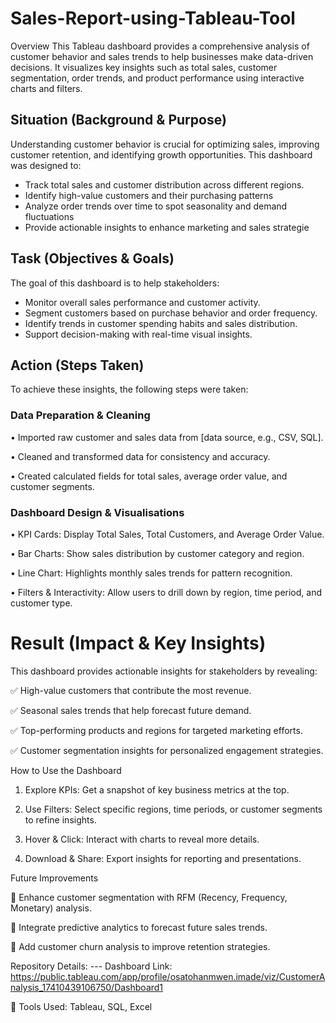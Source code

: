 # Sales-Report-using-Tableau-Tool
Overview
This Tableau dashboard provides a comprehensive analysis of customer behavior and sales trends to help businesses make data-driven decisions. It visualizes key insights such as total sales, customer segmentation, order trends, and product performance using interactive charts and filters.

## Situation (Background & Purpose)
Understanding customer behavior is crucial for optimizing sales, improving customer retention, and identifying growth opportunities. This dashboard was designed to:

- Track total sales and customer distribution across different regions.
- Identify high-value customers and their purchasing patterns
- Analyze order trends over time to spot seasonality and demand fluctuations
- Provide actionable insights to enhance marketing and sales strategie


## Task (Objectives & Goals)
The goal of this dashboard is to help stakeholders:

- Monitor overall sales performance and customer activity.
- Segment customers based on purchase behavior and order frequency.
- Identify trends in customer spending habits and sales distribution.
- Support decision-making with real-time visual insights.

## Action (Steps Taken)
To achieve these insights, the following steps were taken:
### Data Preparation & Cleaning

  • Imported raw customer and sales data from [data source, e.g., CSV, SQL].

  • Cleaned and transformed data for consistency and accuracy.

  • Created calculated fields for total sales, average order value, and customer segments.



### Dashboard Design & Visualisations

• KPI Cards: Display Total Sales, Total Customers, and Average Order Value.

• Bar Charts: Show sales distribution by customer category and region.

• Line Chart: Highlights monthly sales trends for pattern recognition.

• Filters & Interactivity: Allow users to drill down by region, time period, and customer type.

# Result (Impact & Key Insights)



This dashboard provides actionable insights for stakeholders by revealing:

✅ High-value customers that contribute the most revenue.

✅ Seasonal sales trends that help forecast future demand.

✅ Top-performing products and regions for targeted marketing efforts.

✅ Customer segmentation insights for personalized engagement strategies.

How to Use the Dashboard

1. Explore KPIs: Get a snapshot of key business metrics at the top.

2. Use Filters: Select specific regions, time periods, or customer segments to refine insights.

3. Hover & Click: Interact with charts to reveal more details.

4. Download & Share: Export insights for reporting and presentations.

Future Improvements



🔹 Enhance customer segmentation with RFM (Recency, Frequency, Monetary) analysis.

🔹 Integrate predictive analytics to forecast future sales trends.

🔹 Add customer churn analysis to improve retention strategies.

Repository Details:
--- Dashboard Link: https://public.tableau.com/app/profile/osatohanmwen.imade/viz/CustomerAnalysis_17410439106750/Dashboard1

📌 Tools Used: Tableau, SQL, Excel

